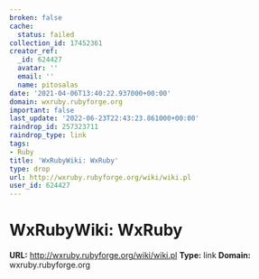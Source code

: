 ```yaml
---
broken: false
cache:
  status: failed
collection_id: 17452361
creator_ref:
  _id: 624427
  avatar: ''
  email: ''
  name: pitosalas
date: '2021-04-06T13:40:22.937000+00:00'
domain: wxruby.rubyforge.org
important: false
last_update: '2022-06-23T22:43:23.861000+00:00'
raindrop_id: 257323711
raindrop_type: link
tags:
- Ruby
title: 'WxRubyWiki: WxRuby'
type: drop
url: http://wxruby.rubyforge.org/wiki/wiki.pl
user_id: 624427
---
```


# WxRubyWiki: WxRuby

**URL:** http://wxruby.rubyforge.org/wiki/wiki.pl
**Type:** link
**Domain:** wxruby.rubyforge.org
